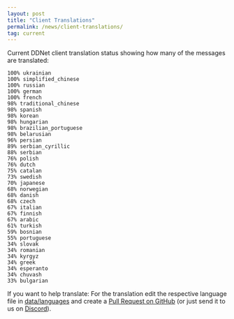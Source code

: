 ```yaml
---
layout: post
title: "Client Translations"
permalink: /news/client-translations/
tag: current
---
```


Current DDNet client translation status showing how many of the messages are translated:

```
100% ukrainian
100% simplified_chinese
100% russian
100% german
100% french
98% traditional_chinese
98% spanish
98% korean
98% hungarian
98% brazilian_portuguese
98% belarusian
96% persian
89% serbian_cyrillic
88% serbian
76% polish
76% dutch
75% catalan
73% swedish
70% japanese
68% norwegian
68% danish
68% czech
67% italian
67% finnish
67% arabic
61% turkish
59% bosnian
55% portuguese
34% slovak
34% romanian
34% kyrgyz
34% greek
34% esperanto
34% chuvash
33% bulgarian
```

If you want to help translate: For the translation edit the respective language file in [data/languages](https://github.com/ddnet/ddnet/tree/master/data/languages) and create a [Pull Request on GitHub](https://github.com/ddnet/ddnet/) (or just send it to us on [Discord](/discord/)).
